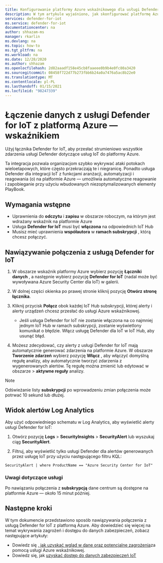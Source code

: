 ```yaml
---
title: Konfigurowanie platformy Azure wskaźnikowego dla usługi Defender dla IoT
description: W tym artykule wyjaśniono, jak skonfigurować platformę Azure do odbierania danych z rozwiązania Defender for IoT.
services: defender-for-iot
ms.service: defender-for-iot
documentationcenter: na
author: shhazam-ms
manager: rkarlin
ms.devlang: na
ms.topic: how-to
ms.tgt_pltfrm: na
ms.workload: na
ms.date: 12/28/2020
ms.author: shhazam
ms.openlocfilehash: 2d82aaadf158e45cb8faaeee0b9b4e0fc80a3420
ms.sourcegitcommit: 08458f722d77b273fbb6b24a0a7476a5ac8b22e0
ms.translationtype: MT
ms.contentlocale: pl-PL
ms.lasthandoff: 01/15/2021
ms.locfileid: "98247339"
---
```

# <a name="connect-your-data-from-defender-for-iot-to-azure-sentinel"></a>Łączenie danych z usługi Defender for IoT z platformą Azure — wskaźnikiem 

Użyj łącznika Defender for IoT, aby przesłać strumieniowo wszystkie zdarzenia usługi Defender dotyczące usług IoT do platformy Azure. 

Ta integracja pozwala organizacjom szybko wykrywać ataki potokach wieloetapowych, które często przekraczają te i niegranicę. Ponadto usługa Defender dla integracji IoT z funkcjami aranżacji, automatyzacji i reagowania (o) na platformie Azure — umożliwia automatyczne reagowanie i zapobieganie przy użyciu wbudowanych niezoptymalizowanych elementy PlayBook. 

## <a name="prerequisites"></a>Wymagania wstępne

- Uprawnienia do **odczytu** i **zapisu** w obszarze roboczym, na którym jest wdrażany wskaźnik na platformie Azure
- Usługa **Defender for IoT** musi być **włączona** na odpowiednich IoT Hub
- Musisz mieć uprawnienia **współautora** w **ramach subskrypcji** , którą chcesz połączyć.

## <a name="connect-to-defender-for-iot"></a>Nawiązywanie połączenia z usługą Defender for IoT

1. W obszarze wskaźnik platformy Azure wybierz pozycję **Łączniki danych** , a następnie wybierz pozycję **Defender for IoT** (nadal może być wywoływana Azure Security Center dla IoT) w galerii.

1. W dolnej części okienka po prawej stronie kliknij pozycję **Otwórz stronę łącznika**.

1. Kliknij przycisk **Połącz** obok każdej IoT Hub subskrypcji, której alerty i alerty urządzeń chcesz przesłać do usługi Azure wskaźnikowej.
    - Jeśli usługa Defender for IoT nie zostanie włączona na co najmniej jednym IoT Hub w ramach subskrypcji, zostanie wyświetlony komunikat o błędzie. Włącz usługę Defender dla IoT w IoT Hub, aby usunąć błąd.

1. Możesz zdecydować, czy alerty z usługi Defender for IoT mają automatycznie generować zdarzenia na platformie Azure. W obszarze **Tworzenie zdarzeń** wybierz pozycję **Włącz** , aby włączyć domyślną regułę analizy, aby automatycznie tworzyć zdarzenia z wygenerowanych alertów. Tę regułę można zmienić lub edytować w obszarze   >  **aktywne reguły** analizy.

> [!NOTE]
> Odświeżanie listy **subskrypcji** po wprowadzeniu zmian połączenia może potrwać 10 sekund lub dłużej. 

## <a name="log-analytics-alert-view"></a>Widok alertów Log Analytics

Aby użyć odpowiedniego schematu w Log Analytics, aby wyświetlić alerty usługi Defender for IoT:

1. Otwórz pozycję **Logs**  >  **SecurityInsights**  >  **SecurityAlert** lub wyszukaj ciąg **SecurityAlert**.

1. Filtruj, aby wyświetlić tylko usługi Defender dla alertów generowanych przez usługę IoT przy użyciu następującego filtru KQL:

```kusto
SecurityAlert | where ProductName == "Azure Security Center for IoT"
```

### <a name="service-notes"></a>Uwagi dotyczące usługi

Po nawiązaniu połączenia z **subskrypcją** dane centrum są dostępne na platformie Azure — około 15 minut później.

## <a name="next-steps"></a>Następne kroki

W tym dokumencie przedstawiono sposób nawiązywania połączenia z usługą Defender for IoT z platformą Azure. Aby dowiedzieć się więcej na temat wykrywania zagrożeń i dostępu do danych zabezpieczeń, zobacz następujące artykuły:

- Dowiedz się [, jak uzyskać wgląd w dane oraz potencjalne zagrożenia](../sentinel/quickstart-get-visibility.md)za pomocą usługi Azure wskaźnikowej.
- Dowiedz się, jak [uzyskać dostęp do danych zabezpieczeń IoT](how-to-security-data-access.md)